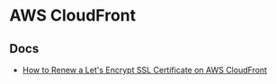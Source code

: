 # AWS CloudFront

## Docs

- [How to Renew a Let's Encrypt SSL Certificate on AWS CloudFront](https://ericnish.io/blog/renew-lets-encrypt-ssl-certificate-aws-cloudfront/)
